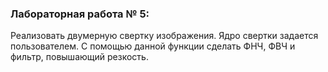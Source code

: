 ### Лабораторная работа № 5:

Реализовать двумерную свертку изображения. Ядро свертки задается пользователем. С помощью данной функции сделать ФНЧ, ФВЧ и фильтр, повышающий резкость.